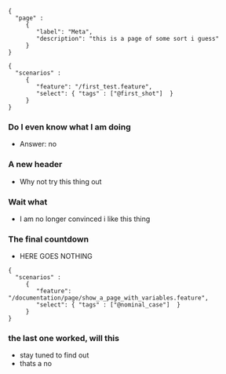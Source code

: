 ```thegardener
{
  "page" :
     {
        "label": "Meta",
        "description": "this is a page of some sort i guess"
     }
}
```

```thegardener
{
  "scenarios" : 
     {
        "feature": "/first_test.feature",
        "select": { "tags" : ["@first_shot"]  }
     }
}
```

### Do I even know what I am doing
- Answer: no

### A new header
- Why not try this thing out

### Wait what
- I am no longer convinced i like this thing

### The final countdown
- HERE GOES NOTHING

```thegardener
{
  "scenarios" : 
     {
        "feature": "/documentation/page/show_a_page_with_variables.feature",
        "select": { "tags" : ["@nominal_case"]  }
     }
}
```

### the last one worked, will this
- stay tuned to find out
- thats a no